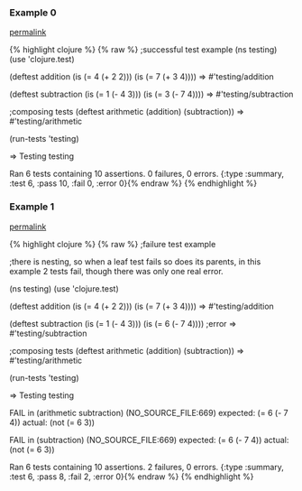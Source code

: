 ### Example 0
[permalink](#example-0)

{% highlight clojure %}
{% raw %}
;successful test example
(ns testing)
(use 'clojure.test)


(deftest addition
  (is (= 4 (+ 2 2)))
  (is (= 7 (+ 3 4))))
=> #'testing/addition

(deftest subtraction
  (is (= 1 (- 4 3)))
  (is (= 3 (- 7 4))))
=> #'testing/subtraction

;composing tests
(deftest arithmetic
  (addition)
  (subtraction))
=> #'testing/arithmetic

(run-tests 'testing)

=> Testing testing

Ran 6 tests containing 10 assertions.
0 failures, 0 errors.
{:type :summary, :test 6, :pass 10, :fail 0, :error 0}{% endraw %}
{% endhighlight %}


### Example 1
[permalink](#example-1)

{% highlight clojure %}
{% raw %}
;failure test example

;there is nesting, so when a leaf test fails so does its parents, in this example 2 tests fail, though there was only one real error.

(ns testing)
(use 'clojure.test)


(deftest addition
  (is (= 4 (+ 2 2)))
  (is (= 7 (+ 3 4))))
=> #'testing/addition

(deftest subtraction
  (is (= 1 (- 4 3)))
  (is (= 6 (- 7 4))))           ;error
=> #'testing/subtraction

;composing tests
(deftest arithmetic
  (addition)
  (subtraction))
=> #'testing/arithmetic

(run-tests 'testing)

=> Testing testing

FAIL in (arithmetic subtraction) (NO_SOURCE_FILE:669)
expected: (= 6 (- 7 4))
  actual: (not (= 6 3))

FAIL in (subtraction) (NO_SOURCE_FILE:669)
expected: (= 6 (- 7 4))
  actual: (not (= 6 3))

Ran 6 tests containing 10 assertions.
2 failures, 0 errors.
{:type :summary, :test 6, :pass 8, :fail 2, :error 0}{% endraw %}
{% endhighlight %}


